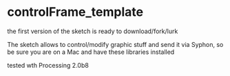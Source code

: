 controlFrame_template
=====================

the first version of the sketch is ready to download/fork/lurk

The sketch allows to control/modify graphic stuff and send it via Syphon, 
so be sure you are on a Mac and have these libraries installed 

tested wth Processing 2.0b8
